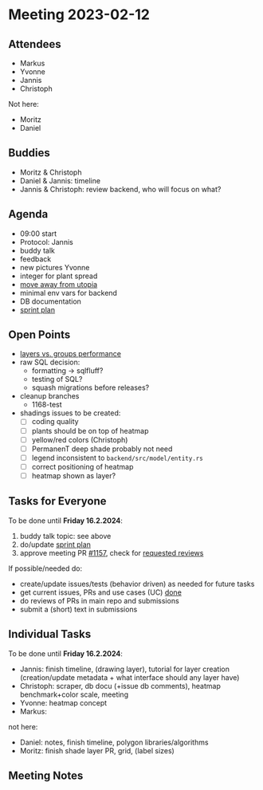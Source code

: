 # Meeting 2023-02-12

## Attendees

- Markus
- Yvonne
- Jannis
- Christoph

Not here:

- Moritz
- Daniel

## Buddies

- Moritz & Christoph
- Daniel & Jannis: timeline
- Jannis & Christoph: review backend, who will focus on what?

## Agenda

- 09:00 start
- Protocol: Jannis
- buddy talk
- feedback
- new pictures Yvonne
- integer for plant spread
- [move away from utopia](https://issues.permaplant.net/1181)
- minimal env vars for backend
- DB documentation
- [sprint plan](https://project.permaplant.net)

## Open Points

- [layers vs. groups performance](https://github.com/konvajs/konva/issues/1713)
- raw SQL decision:
  - formatting -> sqlfluff?
  - testing of SQL?
  - squash migrations before releases?
- cleanup branches
  - 1168-test
- shadings issues to be created:
  - [ ] coding quality
  - [ ] plants should be on top of heatmap
  - [ ] yellow/red colors (Christoph)
  - [ ] PermanenT deep shade probably not need
  - [ ] legend inconsistent to `backend/src/model/entity.rs`
  - [ ] correct positioning of heatmap
  - [ ] heatmap shown as layer?

## Tasks for Everyone

To be done until **Friday 16.2.2024**:

1. buddy talk topic: see above
2. do/update [sprint plan](https://project.permaplant.net)
3. approve meeting PR [#1157](https://pull.permaplant.net/1177/files),
   check for [requested reviews](https://pulls.permaplant.net/?q=is%3Aopen+user-review-requested%3A%40me)

If possible/needed do:

- create/update issues/tests (behavior driven) as needed for future tasks
- get current issues, PRs and use cases (UC) [done](../usecases/README.md)
- do reviews of PRs in main repo and submissions
- submit a (short) text in submissions

## Individual Tasks

To be done until **Friday 16.2.2024**:

- Jannis: finish timeline, (drawing layer), tutorial for layer creation (creation/update metadata + what interface should any layer have)
- Christoph: scraper, db docu (+issue db comments), heatmap benchmark+color scale, meeting
- Yvonne: heatmap concept
- Markus:

not here:

- Daniel: notes, finish timeline, polygon libraries/algorithms
- Moritz: finish shade layer PR, grid, (label sizes)

## Meeting Notes
